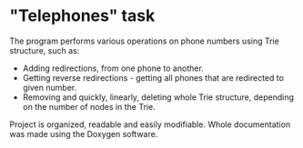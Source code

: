 # "Telephones" task

The program performs various operations on phone numbers using Trie structure, such as: 

* Adding redirections, from one phone to another.
* Getting reverse redirections - getting all phones that are redirected to given number.
* Removing and quickly, linearly, deleting whole Trie structure, depending on the number of nodes in the Trie.

Project is organized, readable and easily modifiable. Whole documentation was made using the Doxygen software. 

